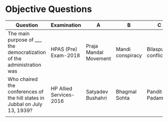 # Objective Questions
| Question                                                                   | Examination             | A                     | B                | C                 | D                | Answer                |     |     |     |     |     |     |
| -------------------------------------------------------------------------- | ----------------------- | --------------------- | ---------------- | ----------------- | ---------------- | --------------------- | --- | --- | --- | --- | --- | --- |
| The main purpose of ___ the democratization of the administration was      | HPAS (Pre) Exam-2018    | Praja Mandal Movement | Mandi conspiracy | Bilaspur conflict | Chamba movement  | Praja Mandal Movement |     |     |     |     |     |     |
| Who chaired the conferences of the hill states in Jubbal on July 13, 1939? | HP Allied Services-2016 | Satyadev Bushahri     | Bhagmal Sohta    | Pandit-Padamdev   | Shivanand Ramaul | Bhagmal Sohta         |     |     |     |     |     |     |
|                                                                            |                         |                       |                  |                   |                  |                       |     |     |     |     |     |     | 